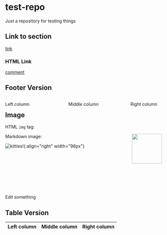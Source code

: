 # test-repo
Just a repository for testing things

## Link to section

[link](other-directory/README.md#section)

### HTML Link

<a href="https://github.com/lee-dohm/test-repo/blob/master/other-directory/README.md#section" target="_blank">comment</a>

## Footer Version

<footer>
<p style="float:left; width: 20%;">
Left column
</p>
<p style="float:left; width: 60%; text-align:center;">
Middle column</p>
<p style="float:left; width: 20%;">
Right column
</p>
</footer>

## Image

HTML `img` tag:

<img align="right" src="http://placekitten.com/g/200/300" width=96>

Markdown image:

![kitties!](http://placekitten.com/g/200/300){:align="right" width="96px"}

<br/>
<br/>
<br/>
<br/>
<br/>
<br/>
<br/>

Edit something

## Table Version

| Left column | Middle column | Right column |
|:-----------:|:-------------:|:------------:|
